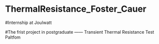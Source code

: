 # ThermalResistance_Foster_Cauer

#Internship at Joulwatt

#The frist project in postgraduate —— Transient Thermal Resistance Test Paltfom
